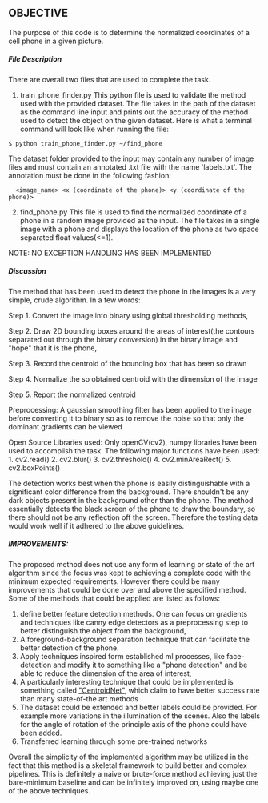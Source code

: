 ## OBJECTIVE	
The purpose of this code is to determine the normalized coordinates of a cell phone
in a given picture. 

##### File Description

There are overall two files that are used to complete the task.

1. train_phone_finder.py 
  This python file is used to validate the method used with the provided dataset. The 
  file takes in the path of the dataset as the command line input and prints out the
  accuracy of the method used to detect the object on the given dataset.
  Here is what a terminal command will look like when running the file:
  ```
  $ python train_phone_finder.py ~/find_phone
  ```
  The dataset folder provided to the input may contain any number of image files and must 
  contain an annotated .txt file with the name 'labels.txt'. The annotation must be done in
  the following fashion:
  
      <image_name> <x​ (coordinate of the phone)> ​<y​ (coordinate of the phone)>

2. find_phone.py
  This file is used to find the normalized coordinate of a phone in a random image
  provided as the input. The file takes in a single image with a phone and displays the 
  location of the phone as two space separated float values(<=1).

NOTE: NO EXCEPTION HANDLING HAS BEEN IMPLEMENTED

##### Discussion

The method that has been used to detect the phone in the images is a very simple, crude 
algorithm. In a few words:

Step 1. Convert the image into binary using global thresholding methods,

Step 2. Draw 2D bounding boxes around the areas of interest(the contours separated out through 
        the binary conversion) in the binary image and "hope" that it is the phone,
        
Step 3. Record the centroid of the bounding box that has been so drawn

Step 4. Normalize the so obtained centroid with the dimension of the image

Step 5. Report the normalized centroid

Preprocessing: A gaussian smoothing filter has been applied to the image before converting it to
       binary so as to remove the noise so that only the dominant gradients can be viewed

Open Source Libraries used:
   Only openCV(cv2), numpy libraries have been used to accomplish the task. The following major
   functions have been used:
    1. cv2.read()
    2. cv2.blur()
    3. cv2.threshold()
    4. cv2.minAreaRect()
    5. cv2.boxPoints()

The detection works best when the phone is easily distinguishable with a significant color difference
from the background. There shouldn't be any dark objects present in the background other than the phone. 
The method essentially detects the black screen of the phone to draw the boundary, so there should not be 
any reflection off the screen. Therefore the testing data would work well if it adhered to the above 
guidelines.

##### IMPROVEMENTS: 
The proposed method does not use any form of learning or state of the art algorithm 
since the focus was kept to achieving a complete code with the minimum expected requirements. 
However there could be many improvements that could be done over and above the specified method. Some of 
the methods that could be applied are listed as follows:

1) define better feature detection methods. One can focus on gradients and techniques like canny edge detectors
 as a preprocessing step to better distinguish the object from  the background,
2) A foreground-background separation technique that can facilitate the better detection of the phone.
3) Apply techniques inspired form established ml processes, like face-detection and  modify it to something like a
  "phone detection" and be able to reduce the dimension of the area of interest,
4) A particularly interesting technique that could be implemented is something called ["CentroidNet"](http://www.ecmlpkdd2018.org/wp-content/uploads/2018/09/116.pdf), which claim to have 
   better success rate than many state-of-the art methods
5) The dataset could be extended and better labels could be provided. For example more variations in the illumination of
  the scenes. Also the labels for the angle of rotation of the principle axis of the phone could have been added.
6) Transferred learning through some pre-trained networks 

Overall the simplicity of the implemented algorithm may be utilized in the fact that this method is a skeletal 
framework to build better and complex pipelines. This is definitely a naive or brute-force method achieving just the 
bare-minimum baseline and can be infinitely improved on, using maybe one of the above techniques. 






